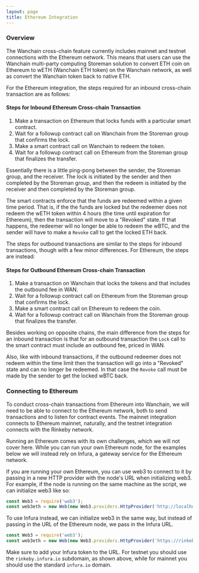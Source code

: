 ```yaml
---
layout: page
title: Ethereum Integration
---
```


### Overview

The Wanchain cross-chain feature currently includes mainnet and testnet
connections with the Ethereum network. This means that users can use the Wanchain
multi-party computing Storeman solution to convert ETH coin on Ethereum to wETH
(Wanchain ETH token) on the Wanchain network, as well as convert the Wanchain
token back to native ETH.

<!--
For a full overview of the cross-chain implementation, check out
[An Overview of the Wanchain Cross-Chain Implementation Model](https://medium.com/wanchain-foundation/an-overview-of-the-wanchain-2-0-cross-chain-implementation-model-c455cfd25664)
and the offical [Cross-Chain Implementation Reference](./). Useful for our
example cases that we will be working on, there is also
[documentation on the WanX](https://github.com/wanchain/wanx/blob/dev/) repo
for making inbound and outbound transactions on the various chains.

The short version of the story is that cross-chain transaction involve
(usually) four steps. For inbound transactions (converting native coin to the
corresponding token on Wanchain), the steps are as follows.
-->

For the Ethereum integration, the steps required for an inbound cross-chain
transaction are as follows:

#### Steps for Inbound Ethereum Cross-chain Transaction
1. Make a transaction on Ethereum that locks funds with a particular smart
   contract.
2. Wait for a followup contract call on Wanchain from the Storeman group that
   confirms the lock.
3. Make a smart contract call on Wanchain to redeem the token.
4. Wait for a followup contract call on Ethereum from the Storeman group that
   finalizes the transfer.

Essentially there is a little ping-pong between the sender, the Storeman group,
and the receiver. The lock is initiated by the sender and then completed by
the Storeman group, and then the redeem is initiated by the receiver and then
completed by the Storeman group.

The smart contracts enforce that the funds are redeemed within a given time
period. That is, if the the funds are locked but the redeemer does not redeem
the wETH token within 4 hours (the time until expiration for Ethereum), then
the transaction will move to a "Revoked" state. If that happens, the redeemer
will no longer be able to redeem the wBTC, and the sender will have to make a
`Revoke` call to get the locked ETH back.

The steps for outbound transactions are similar to the steps for inbound
transactions, though with a few minor differences. For Ethereum, the steps
are instead:

#### Steps for Outbound Ethereum Cross-chain Transaction
1. Make a transaction on Wanchain that locks the tokens and that includes the
   outbound fee in WAN.
2. Wait for a followup contract call on Ethereum from the Storeman group that
   confirms the lock.
3. Make a smart contract call on Ethereum to redeem the coin.
4. Wait for a followup contract call on Wanchain from the Storeman group that
   finalizes the transfer.

Besides working on opposite chains, the main difference from the steps for an
inbound transaction is that for an outbound transaction the `Lock` call to the
smart contract must include an outbound fee, priced in WAN.

Also, like with inbound transactions, if the outbound redeemer does not redeem within
the time limit then the transaction will go into a "Revoked" state and can no
longer be redeemed. In that case the `Revoke` call must be made by the sender to
get the locked wBTC back.

### Connecting to Ethereum

To conduct cross-chain transactions from Ethereum into Wanchain, we will need
to be able to connect to the Ethereum network, both to send transactions and to
listen for contract events. The mainnet integration connects to Ethereum
mainnet, naturally, and the testnet integration connects with the Rinkeby
network.

Running an Ethereum comes with its own challenges, which we will not cover
here. While you can run your own Ethereum node, for the examples below we will
instead rely on Infura, a gateway service for the Ethereum network.

If you are running your own Ethereum, you can use web3 to connect to it by
passing in a new HTTP provider with the node's URL when initializing web3. For
example, if the node is running on the same machine as the script, we can
initialize web3 like so:

```js
const Web3 = require('web3');
const web3eth = new Web(new Web3.providers.HttpProvider('http://localhost:18545');
```

To use Infura instead, we can initialize web3 in the same way, but instead of
passing in the URL of the Ethereum node, we pass in the Infura URL.

```js
const Web3 = require('web3');
const web3eth = new Web(new Web3.providers.HttpProvider('https://rinkeby.infura.io/<myToken>');
```

Make sure to add your Infura token to the URL. For testnet you should use the
`rinkeby.infura.io` subdomain, as shown above, while for mainnet you should use
the standard `infura.io` domain.
